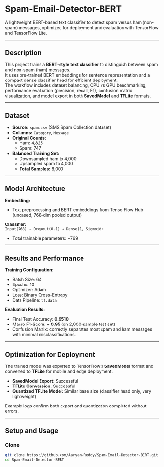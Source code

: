# Spam-Email-Detector-BERT

A lightweight BERT-based text classifier to detect spam versus ham (non-spam) messages, optimized for deployment and evaluation with TensorFlow and TensorFlow Lite.

---

## Description
This project trains a **BERT-style text classifier** to distinguish between spam and non-spam (ham) messages.  
It uses pre-trained BERT embeddings for sentence representation and a compact dense classifier head for efficient deployment.  
The workflow includes dataset balancing, CPU vs GPU benchmarking, performance evaluation (precision, recall, F1), confusion matrix visualization, and model export in both **SavedModel** and **TFLite** formats.

---

## Dataset
- **Source:** `spam.csv` (SMS Spam Collection dataset)  
- **Columns:** `Category`, `Message`  
- **Original Counts:**  
  - Ham: 4,825  
  - Spam: 747  
- **Balanced Training Set:**  
  - Downsampled ham to 4,000  
  - Upsampled spam to 4,000  
  - **Total Samples:** 8,000  

---

## Model Architecture
**Embedding:**  
- Text preprocessing and BERT embeddings from TensorFlow Hub (uncased, 768-dim pooled output)

**Classifier:**  
`Input(768) → Dropout(0.1) → Dense(1, Sigmoid)`  
- Total trainable parameters: ~769  

---

## Results and Performance
**Training Configuration:**  
- Batch Size: 64  
- Epochs: 10  
- Optimizer: Adam  
- Loss: Binary Cross-Entropy  
- Data Pipeline: `tf.data`  

**Evaluation Results:**  
- Final Test Accuracy: **0.9510**  
- Macro F1-Score: **≈ 0.95** (on 2,000-sample test set)  
- Confusion Matrix: correctly separates most spam and ham messages with minimal misclassifications.  

---

## Optimization for Deployment
The trained model was exported to TensorFlow’s **SavedModel** format and converted to **TFLite** for mobile and edge deployment.

- **SavedModel Export:** Successful  
- **TFLite Conversion:** Successful  
- **Quantized TFLite Model:** Similar base size (classifier head only, very lightweight)  

Example logs confirm both export and quantization completed without errors.

---

## Setup and Usage

### Clone
```bash
git clone https://github.com/Aaryan-Reddy/Spam-Email-Detector-BERT.git
cd Spam-Email-Detector-BERT
